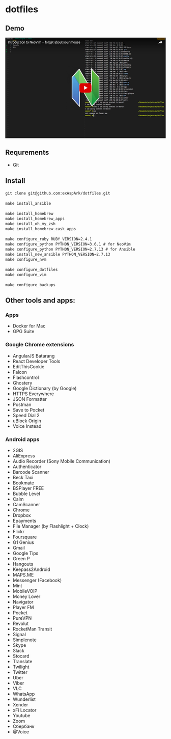 # dotfiles

## Demo

<a href="https://www.youtube.com/watch?v=XqWLLvihz4Q" align="center"><img src="./img/thumbnail.png" alt="Demo" height="316px" width="560px" ></a>

## Requrements

* Git

## Install

```
git clone git@github.com:exAspArk/dotfiles.git

make install_ansible

make install_homebrew
make install_homebrew_apps
make install_oh_my_zsh
make install_homebrew_cask_apps

make configure_ruby RUBY_VERSION=2.4.1
make configure_python PYTHON_VERSION=3.6.1 # for NeoVim
make configure_python PYTHON_VERSION=2.7.13 # for Ansible
make install_new_ansible PYTHON_VERSION=2.7.13
make configure_nvm

make configure_dotfiles
make configure_vim

make configure_backups
```

## Other tools and apps:

### Apps

* Docker for Mac
* GPG Suite

### Google Chrome extensions

* AngularJS Batarang
* React Developer Tools
* EditThisCookie
* Falcon
* Flashcontrol
* Ghostery
* Google Dictionary (by Google)
* HTTPS Everywhere
* JSON Formatter
* Postman
* Save to Pocket
* Speed Dial 2
* uBlock Origin
* Voice Instead

### Android apps

* 2GIS
* AliExpress
* Audio Recorder (Sony Mobile Communication)
* Authenticator
* Barcode Scanner
* Beck Taxi
* Bookmate
* BSPlayer FREE
* Bubble Level
* Calm
* CamScanner
* Chrome
* Dropbox
* Epayments
* File Manager (by Flashlight + Clock)
* Flickr
* Foursquare
* G1 Genius
* Gmail
* Google Tips
* Green P
* Hangouts
* Keepass2Android
* MAPS.ME
* Messenger (Facebook)
* Mint
* MobileVOIP
* Money Lover
* Navigator
* Player FM
* Pocket
* PureVPN
* Revolut
* RocketMan Transit
* Signal
* Simplenote
* Skype
* Slack
* Stocard
* Translate
* Twilight
* Twitter
* Uber
* Viber
* VLC
* WhatsApp
* Wunderlist
* Xender
* xFi Locator
* Youtube
* Zoom
* Сбербанк
* @Voice
